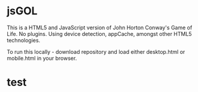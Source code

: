 # jsGOL
This is a HTML5 and JavaScript version of John Horton Conway's Game of Life. No plugins. Using device detection, appCache, amongst other HTML5 technologies.

To run this locally - download repository and load either desktop.html or mobile.html in your browser.
<h1> test</h1> 
